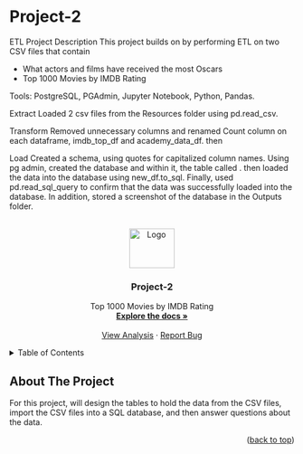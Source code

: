 # Project-2
ETL Project Description
This project builds on by performing ETL on two CSV files that contain
- What actors and films have received the most Oscars
- Top 1000 Movies by IMDB Rating

Tools: PostgreSQL, PGAdmin, Jupyter Notebook, Python, Pandas.

Extract
Loaded 2 csv files from the Resources folder using pd.read_csv.

Transform
Removed unnecessary columns and renamed Count column on each dataframe, imdb_top_df and academy_data_df. then 

Load
Created a schema, using quotes for capitalized column names. Using pg admin, created the database and within it, the table called . then loaded the data into the database using new_df.to_sql. Finally, used pd.read_sql_query to confirm that the data was successfully loaded into the database. In addition, stored a screenshot of the database in the Outputs folder.


<a name="readme-top"></a>

<!-- PROJECT LOGO -->
<br />
<div align="center">
  <a href="https://github.com/Shaloomi/Project-2">
    <img src="EmployeeSQL/images/logo.png" alt="Logo" width="80" height="70">
  </a>

<h3 align="center">Project-2</h3>

  <p align="center">
    Top 1000 Movies by IMDB Rating
    <br />
    <a href="https://github.com/Shaloomi/Project-2.git"><strong>Explore the docs »</strong></a>
    <br />
    <br />
    <a href="https://github.com/joshmartin33/sql-challenge/blob/main/bonus_visualisation.ipynb">View Analysis</a>
    ·
    <a href="https://github.com/joshmartin33/sql-challenge/issues">Report Bug</a>
  </p>
</div>


<!-- TABLE OF CONTENTS -->
<details>
  <summary>Table of Contents</summary>
  <ol>
    <li>
      <a href="#about-the-project">About The Project</a>
      <ul>
        <li><a href="#analysis-questions">Analysis Questions</a></li>
      </ul>
    </li>
    <li>
      <a href="#getting-started">Getting Started</a>
      <ul>
        <li><a href="#installation">Installation</a></li>
      </ul>
       <li><a href="#bonus">Bonus</a></li>
      </ul>
    </li>
    <li><a href="#creators">Creators</a></li>
    <li><a href="#citing-and-referencing">Citing and Referencing</a></li>
  </ol>
</details>



<!-- ABOUT THE PROJECT -->
## About The Project

For this project, will design the tables to hold the data from the CSV files, import the CSV files into a SQL database, and then answer questions about the data.

<p align="right">(<a href="#readme-top">back to top</a>)</p>

